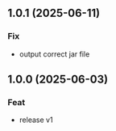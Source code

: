 ## 1.0.1 (2025-06-11)

### Fix

- output correct jar file

## 1.0.0 (2025-06-03)

### Feat

- release v1
